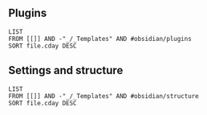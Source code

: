 ## Plugins
```dataview
LIST
FROM [[]] AND -"_/_Templates" AND #obsidian/plugins 
SORT file.cday DESC
```

## Settings and structure
```dataview
LIST
FROM [[]] AND -"_/_Templates" AND #obsidian/structure  
SORT file.cday DESC
```
